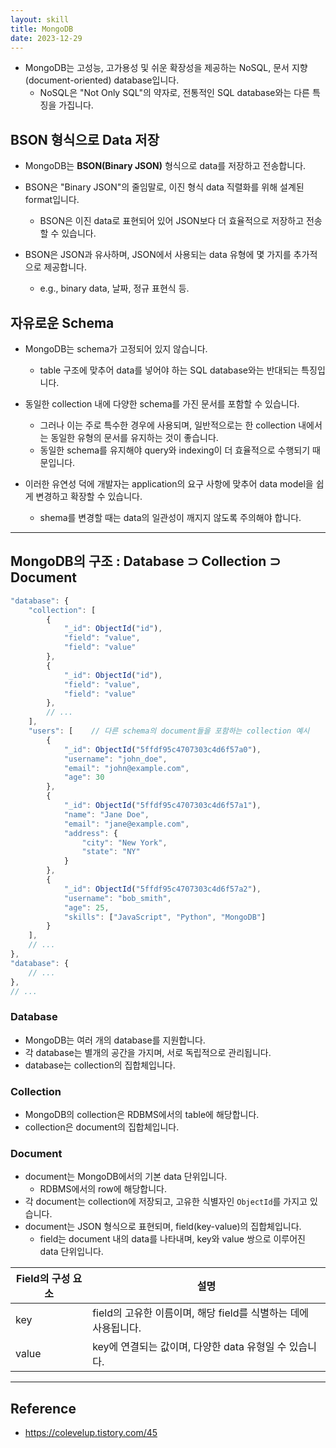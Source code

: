 ```yaml
---
layout: skill
title: MongoDB
date: 2023-12-29
---
```





- MongoDB는 고성능, 고가용성 및 쉬운 확장성을 제공하는 NoSQL, 문서 지향(document-oriented) database입니다.
    - NoSQL은 "Not Only SQL"의 약자로, 전통적인 SQL database와는 다른 특징을 가집니다.



## BSON 형식으로 Data 저장

- MongoDB는 **BSON(Binary JSON)** 형식으로 data를 저장하고 전송합니다.

- BSON은 "Binary JSON"의 줄임말로, 이진 형식 data 직렬화를 위해 설계된 format입니다.
    - BSON은 이진 data로 표현되어 있어 JSON보다 더 효율적으로 저장하고 전송할 수 있습니다.

- BSON은 JSON과 유사하며, JSON에서 사용되는 data 유형에 몇 가지를 추가적으로 제공합니다.
    - e.g., binary data, 날짜, 정규 표현식 등.


## 자유로운 Schema
    
- MongoDB는 schema가 고정되어 있지 않습니다.
    - table 구조에 맞추어 data를 넣어야 하는 SQL database와는 반대되는 특징입니다.

- 동일한 collection 내에 다양한 schema를 가진 문서를 포함할 수 있습니다.
    - 그러나 이는 주로 특수한 경우에 사용되며, 일반적으로는 한 collection 내에서는 동일한 유형의 문서를 유지하는 것이 좋습니다.
    - 동일한 schema를 유지해야 query와 indexing이 더 효율적으로 수행되기 때문입니다.

- 이러한 유연성 덕에 개발자는 application의 요구 사항에 맞추어 data model을 쉽게 변경하고 확장할 수 있습니다.
    - shema를 변경할 때는 data의 일관성이 깨지지 않도록 주의해야 합니다.




---




## MongoDB의 구조 : Database ⊃ Collection ⊃ Document

```js
"database": {
    "collection": [
        {
            "_id": ObjectId("id"),
            "field": "value",
            "field": "value"
        },
        {
            "_id": ObjectId("id"),
            "field": "value",
            "field": "value"
        },
        // ...
    ],
    "users": [    // 다른 schema의 document들을 포함하는 collection 예시
        {    
            "_id": ObjectId("5ffdf95c4707303c4d6f57a0"),
            "username": "john_doe",
            "email": "john@example.com",
            "age": 30
        },
        {
            "_id": ObjectId("5ffdf95c4707303c4d6f57a1"),
            "name": "Jane Doe",
            "email": "jane@example.com",
            "address": {
                "city": "New York",
                "state": "NY"
            }
        },
        {
            "_id": ObjectId("5ffdf95c4707303c4d6f57a2"),
            "username": "bob_smith",
            "age": 25,
            "skills": ["JavaScript", "Python", "MongoDB"]
        }
    ],
    // ...
},
"database": {
    // ...
},
// ...
```


### Database

- MongoDB는 여러 개의 database를 지원합니다.
- 각 database는 별개의 공간을 가지며, 서로 독립적으로 관리됩니다.
- database는 collection의 집합체입니다.


### Collection

- MongoDB의 collection은 RDBMS에서의 table에 해당합니다.
- collection은 document의 집합체입니다.


### Document

- document는 MongoDB에서의 기본 data 단위입니다.
    - RDBMS에서의 row에 해당합니다.
- 각 document는 collection에 저장되고, 고유한 식별자인 `ObjectId`를 가지고 있습니다.
- document는 JSON 형식으로 표현되며, field(key-value)의 집합체입니다.
    - field는 document 내의 data를 나타내며, key와 value 쌍으로 이루어진 data 단위입니다.

| Field의 구성 요소 | 설명 |
| --- | --- |
| key | field의 고유한 이름이며, 해당 field를 식별하는 데에 사용됩니다. |
| value | key에 연결되는 값이며, 다양한 data 유형일 수 있습니다. |




---




## Reference

- <https://colevelup.tistory.com/45>
